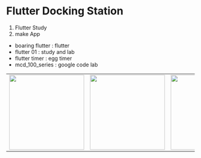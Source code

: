 # Flutter Docking Station

1. Flutter Study
2. make App

- boaring flutter : flutter 
- flutter 01 : study and lab
- flutter timer : egg timer 
- mcd_100_series : google code lab 

<div style="text-align: center"><table><tr>
<td style="text-align: center">
  <a href="https://twitter.com/BlueAquilae/status/1018208010643103744">
<img src="https://github.com/JAICHANGPARK/Flutter_Dock/blob/master/boaring_flutter/device-2018-08-25-183138.png" width="200">
  </a>
</td>
<td style="text-align: center">
<img src="https://github.com/JAICHANGPARK/Flutter_Dock/blob/master/boaring_flutter/device-2018-08-25-183548.png" width="200">
</td>
<td style="text-align: center">
<img src="https://github.com/JAICHANGPARK/Flutter_Dock/blob/master/boaring_flutter/device-2018-08-25-183741.png" width="200">
</td>
 
</tr></table></div>



